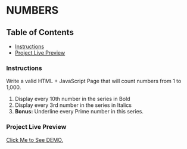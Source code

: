 # NUMBERS

## Table of Contents

* [Instructions](#instructions)
* [Project Live Preview](#livepreview)

### Instructions
Write a valid HTML + JavaScript Page that will count numbers from 1 to 1,000.

1. Display every 10th number in the series in Bold 
2. Display every 3rd number in the series in Italics
3. **Bonus:** Underline every Prime number in this series.

### Project Live Preview

[Click Me to See DEMO.](https://mrnati.github.io/numbers/)